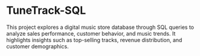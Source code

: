 # TuneTrack-SQL
This project explores a digital music store database through SQL queries to analyze sales performance, customer behavior, and music trends. It highlights insights such as top-selling tracks, revenue distribution, and customer demographics.
